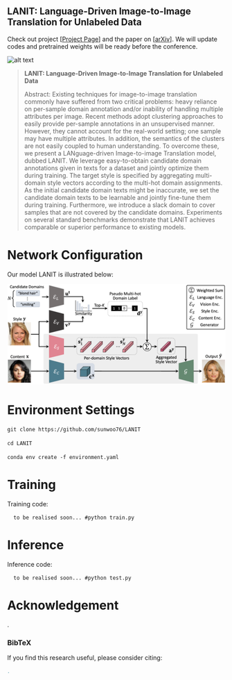 ## LANIT: Language-Driven Image-to-Image Translation for Unlabeled Data
Check out project [[Project Page](https://sunwoo76.github.io/LANIT/)] and the paper on [[arXiv](https://arxiv.org/list/cs.CV/recent)].
We will update codes and pretrained weights will be ready before the conference. 

<!--ECCV'22 camera ready version can be found here : [[arXiv](https://arxiv.org/abs/2207.10866)].-->

![alt text](./images/teaser_lanit.png)

> **LANIT: Language-Driven Image-to-Image Translation for Unlabeled Data**
>
> Abstract: Existing techniques for image-to-image translation commonly have suffered from two critical problems: heavy reliance on per-sample domain annotation and/or inability of handling multiple attributes per image. Recent methods adopt clustering approaches to easily provide per-sample annotations in an unsupervised manner. However, they cannot account for the real-world setting; one sample may have multiple attributes. In addition, the semantics of the clusters are not easily coupled to human understanding. To overcome these, we present a LANguage-driven Image-to-image Translation model, dubbed LANIT. We leverage easy-to-obtain candidate domain annotations given in texts for a dataset and jointly optimize them during training. The target style is specified by aggregating multi-domain style vectors according to the multi-hot domain assignments. As the initial candidate domain texts might be inaccurate, we set the candidate domain texts to be learnable and jointly fine-tune them during training. Furthermore, we introduce a slack domain to cover samples that are not covered by the candidate domains. Experiments on several standard benchmarks demonstrate that LANIT achieves comparable or superior performance to existing models.

# Network Configuration

Our model LANIT is illustrated below:

![alt text](./images/network_config_lanit.png)

# Environment Settings
```
git clone https://github.com/sunwoo76/LANIT

cd LANIT

conda env create -f environment.yaml
```

# Training

Training code:

      to be realised soon... #python train.py 

# Inference

Inference code:

      to be realised soon... #python test.py 


# Acknowledgement <a name="Acknowledgement"></a>
.

### BibTeX
If you find this research useful, please consider citing:
````BibTeX
.
````
